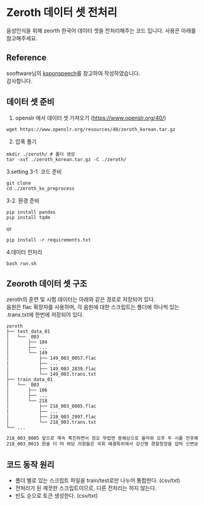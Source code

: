 # Zeroth 데이터 셋 전처리 
음성인식을 위해 zeorth 한국어 데이터 셋을 전처리해주는 코드 입니다. 사용은 아래를 참고해주세요.

## Reference
sooftware님의 [ksponspeech](https://github.com/sooftware/ksponspeech)를 참고하여 작성하였습니다.  
감사합니다.

## 데이터 셋 준비
1. openslr 에서 데이터 셋 가져오기 (https://www.openslr.org/40/)
```
wget https://www.openslr.org/resources/40/zeroth_korean.tar.gz
```
2. 압푹 풀기 
```
mkdir ./zeroth/ # 폴더 생성
tar -xvf ./zeroth_korean.tar.gz -C ./zeroth/
```

3.setting 
3-1. 코드 준비
```
git clone
cd ./zeroth_ko_preprocess
```
3-2. 환경 준비
```
pip install pandas 
pip install tqdm
```
or
```
pip install -r requirements.txt
``` 

4.데이터 전처리
```
bash run.sh
```

##  Zeoroth 데이터 셋 구조
zeroth의 훈련 및 시험 데이터는 아래와 같은 경로로 저장되어 있다.  
음원은 flac 확장자를 사용하며, 각 음원에 대한 스크립트는 폴더에 하나씩 있는 .trans.txt에 한번에 저장되어 있다.
```
zeroth
├── test_data_01
│   └──  003
|       ├── 104
│       ├── ...
│       └── 149
|           ├── 149_003_0057.flac
|           ├── ...
|           ├── 149_003_2839.flac
│           └── 149_003.trans.txt
├── train_data_01
│   └──  003
|       ├── 106
│       ├── ...
│       └── 218
|           ├── 218_003_0005.flac
|           ├── ...
|           ├── 218_003_2997.flac
│           └── 218_003.trans.txt
└── ...

```

``` .trans.txt 구조
218_003_0005 앞으로 계속 북진하면서 정오 무렵엔 동해상으로 올라와 오후 두 시를 전후해선 부산 남동쪽 백 쉰 킬로미터 부근 해상까지 북상하겠습니다
218_003_0015 한술 더 떠 여당 의원들은 국회 예결특위에서 강신명 경찰청장을 압박 신변보호 조치를 하겠다는 답변까지 얻어냈습니다
```

## 코드 동작 원리
- 폴더 별로 있는 스크립트 파일을 train/test로만 나누어 통합한다. (csv/txt)
- 전처리가 된 깨끗한 스크립트이므로, 다른 전처리는 하지 않는다.
- 빈도 순으로 토큰 생성한다. (csv/txt)

